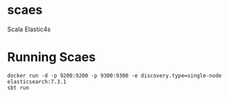 # scaes
Scala Elastic4s

# Running Scaes
```
docker run -d -p 9200:9200 -p 9300:9300 -e discovery.type=single-node elasticsearch:7.3.1
sbt run
```
